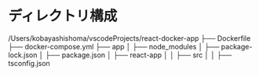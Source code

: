 # ディレクトリ構成  

/Users/kobayashishoma/vscodeProjects/react-docker-app
├── Dockerfile
├── docker-compose.yml
├── app
│   ├── node_modules
│   ├── package-lock.json
│   ├── package.json
│   ├── react-app
│   │   ├── src
│   │   ├── tsconfig.json
